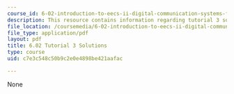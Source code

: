 ```yaml
---
course_id: 6-02-introduction-to-eecs-ii-digital-communication-systems-fall-2012
description: This resource contains information regarding tutorial 3 solutions.
file_location: /coursemedia/6-02-introduction-to-eecs-ii-digital-communication-systems-fall-2012/c7e3c548c50b9c2e0e4898be421aafac_MIT6_02F12_tutor03_sol.pdf
file_type: application/pdf
layout: pdf
title: 6.02 Tutorial 3 Solutions
type: course
uid: c7e3c548c50b9c2e0e4898be421aafac

---
```

None